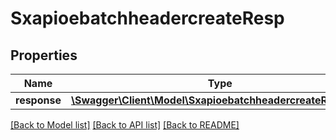 # SxapioebatchheadercreateResp

## Properties
Name | Type | Description | Notes
------------ | ------------- | ------------- | -------------
**response** | [**\Swagger\Client\Model\SxapioebatchheadercreateResponse**](SxapioebatchheadercreateResponse.md) |  | [optional] 

[[Back to Model list]](../README.md#documentation-for-models) [[Back to API list]](../README.md#documentation-for-api-endpoints) [[Back to README]](../README.md)


